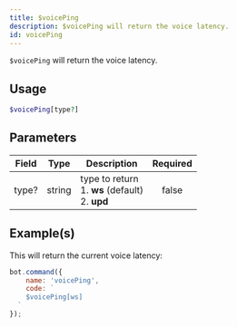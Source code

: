 ```yaml
---
title: $voicePing
description: $voicePing will return the voice latency.
id: voicePing
---
```


`$voicePing` will return the voice latency.

## Usage

```php
$voicePing[type?]
```

## Parameters

| Field | Type   | Description                                                 | Required |
|-------|--------|-------------------------------------------------------------|:--------:|
| type? | string | type to return <br /> 1. **ws** (default) <br /> 2. **upd** |  false   |

## Example(s)

This will return the current voice latency:

```javascript
bot.command({
    name: 'voicePing',
    code: `
    $voicePing[ws]
  `
});
```